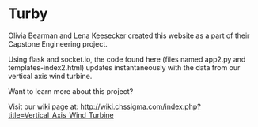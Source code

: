 # Turby
Olivia Bearman and Lena Keesecker created this website as a part of their Capstone Engineering project. 

Using flask and socket.io, the code found here (files named app2.py and templates-index2.html) updates instantaneously with the data from our vertical axis wind turbine.

Want to learn more about this project? 

Visit our wiki page at: http://wiki.chssigma.com/index.php?title=Vertical_Axis_Wind_Turbine
